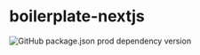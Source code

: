 # boilerplate-nextjs

![GitHub package.json prod dependency version](https://img.shields.io/github/package-json/dependency-version/tahmarrrr23/boilerplate-nextjs/next?style=for-the-badge&logo=nextdotjs&labelColor=black&color=black)
